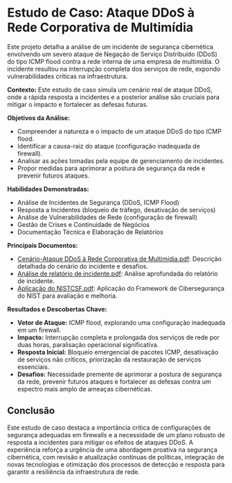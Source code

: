 # Estudo de Caso: Ataque DDoS à Rede Corporativa de Multimídia

Este projeto detalha a análise de um incidente de segurança cibernética envolvendo um severo ataque de Negação de Serviço Distribuído (DDoS) do tipo ICMP flood contra a rede interna de uma empresa de multimídia. O incidente resultou na interrupção completa dos serviços de rede, expondo vulnerabilidades críticas na infraestrutura.

**Contexto:** Este estudo de caso simula um cenário real de ataque DDoS, onde a rápida resposta a incidentes e a posterior análise são cruciais para mitigar o impacto e fortalecer as defesas futuras.

**Objetivos da Análise:**
*   Compreender a natureza e o impacto de um ataque DDoS do tipo ICMP flood.
*   Identificar a causa-raiz do ataque (configuração inadequada de firewall).
*   Analisar as ações tomadas pela equipe de gerenciamento de incidentes.
*   Propor medidas para aprimorar a postura de segurança da rede e prevenir futuros ataques.

**Habilidades Demonstradas:**
*   Análise de Incidentes de Segurança (DDoS, ICMP Flood)
*   Resposta a Incidentes (bloqueio de tráfego, desativação de serviços)
*   Análise de Vulnerabilidades de Rede (configuração de firewall)
*   Gestão de Crises e Continuidade de Negócios
*   Documentação Técnica e Elaboração de Relatórios

**Principais Documentos:**
*   [Cenário-Ataque DDoS à Rede Corporativa de Multimídia.pdf](docs/Cenário-AtaqueDDoSàRedeCorporativadeMultimídia.md): Descrição detalhada do cenário do incidente e desafios.
*   [Análise de relatório de incidente.pdf](https://github.com/samuel-jahnke/meu-portfolio-ciberseguranca/blob/main/ataque-ddos-rede-corporativa/docs/An%C3%A1lise%20de%20relat%C3%B3rio%20de%20incidente.pdf): Análise aprofundada do relatório de incidente.
*   [Aplicação do NISTCSF.pdf](docs/AplicaçãodoNISTCSF.md): Aplicação do Framework de Cibersegurança do NIST para avaliação e melhoria.

**Resultados e Descobertas Chave:**
*   **Vetor de Ataque:** ICMP flood, explorando uma configuração inadequada em um firewall.
*   **Impacto:** Interrupção completa e prolongada dos serviços de rede por duas horas, paralisação operacional significativa.
*   **Resposta Inicial:** Bloqueio emergencial de pacotes ICMP, desativação de serviços não críticos, priorização da restauração de serviços essenciais.
*   **Desafios:** Necessidade premente de aprimorar a postura de segurança da rede, prevenir futuros ataques e fortalecer as defesas contra um espectro mais amplo de ameaças cibernéticas.

## Conclusão

Este estudo de caso destaca a importância crítica de configurações de segurança adequadas em firewalls e a necessidade de um plano robusto de resposta a incidentes para mitigar os efeitos de ataques DDoS. A experiência reforça a urgência de uma abordagem proativa na segurança cibernética, com revisão e atualização contínuas de políticas, integração de novas tecnologias e otimização dos processos de detecção e resposta para garantir a resiliência da infraestrutura de rede.

